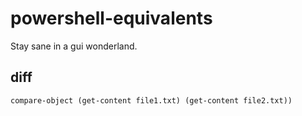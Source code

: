 # powershell-equivalents
Stay sane in a gui wonderland.

## diff

```
compare-object (get-content file1.txt) (get-content file2.txt))
```
